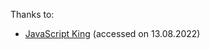 Thanks to:
- [JavaScript King](https://www.youtube.com/watch?v=EWv2jnhZErc) (accessed on 13.08.2022)
